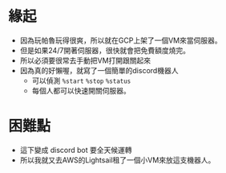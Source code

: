 # 緣起
* 因為玩帕魯玩得很爽，所以就在GCP上架了一個VM來當伺服器。
* 但是如果24/7開著伺服器，很快就會把免費額度燒完。
* 所以必須要很常去手動把VM打開跟關起來
* 因為真的好懶喔，就寫了一個簡單的discord機器人
  * 可以偵測 `%start` `%stop` `%status`
  * 每個人都可以快速開關伺服器。

# 困難點
* 這下變成 discord bot 要全天候運轉
* 所以我就又去AWS的Lightsail租了一個小VM來放這支機器人。
